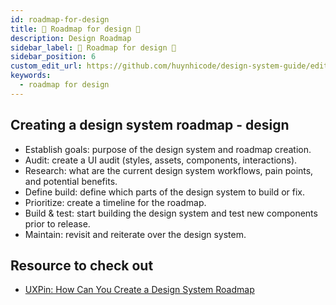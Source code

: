 ```yaml
---
id: roadmap-for-design
title: 🎯 Roadmap for design 🎨
description: Design Roadmap
sidebar_label: 🎯 Roadmap for design 🎨
sidebar_position: 6
custom_edit_url: https://github.com/huynhicode/design-system-guide/edit/main/docs/design-system-guide/roadmap-for-design.md
keywords:
  - roadmap for design
---
```


## Creating a design system roadmap - design

- Establish goals: purpose of the design system and roadmap creation.
- Audit: create a UI audit (styles, assets, components, interactions).
- Research: what are the current design system workflows, pain points, and potential benefits.
- Define build: define which parts of the design system to build or fix.
- Prioritize: create a timeline for the roadmap.
- Build & test: start building the design system and test new components prior to release.
- Maintain: revisit and reiterate over the design system.

## Resource to check out

- [UXPin: How Can You Create a Design System Roadmap](https://www.uxpin.com/studio/blog/design-system-rodmap/)
